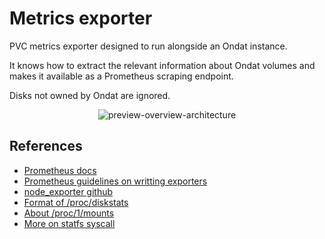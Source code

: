 # Metrics exporter

PVC metrics exporter designed to run alongside an Ondat instance.

It knows how to extract the relevant information about Ondat volumes and
makes it available as a Prometheus scraping endpoint.

Disks not owned by Ondat are ignored.

<p align="center">
    <img src="https://user-images.githubusercontent.com/26963810/173829653-0bc092ef-e823-4347-90b1-718e53cd9a0b.png"
         alt="preview-overview-architecture" />
</p>

## References

- [Prometheus docs](https://prometheus.io/docs/introduction/overview/)
- [Prometheus guidelines on writting exporters](https://prometheus.io/docs/instrumenting/writing_exporters/)
- [node_exporter github](https://github.com/prometheus/node_exporter)
- [Format of /proc/diskstats](https://www.kernel.org/doc/Documentation/ABI/testing/procfs-diskstats)
- [About /proc/1/mounts](https://man7.org/linux/man-pages/man5/fstab.5.html)
- [More on statfs syscall](https://man7.org/linux/man-pages/man2/statfs.2.html)
